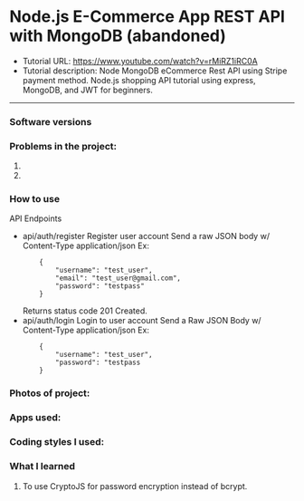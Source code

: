 # Node.js E-Commerce App REST API with MongoDB (abandoned)
- Tutorial URL: https://www.youtube.com/watch?v=rMiRZ1iRC0A
- Tutorial description: Node MongoDB eCommerce Rest API using Stripe payment method. Node.js shopping API tutorial using express, MongoDB, and JWT for beginners. 

___________

### Software versions

### Problems in the project:
1.
2.

### How to use

API Endpoints
- api/auth/register 
    Register user account
    Send a raw JSON body w/ Content-Type application/json
    Ex:
    ```
        {
            "username": "test_user",
            "email": "test_user@gmail.com",
            "password": "testpass"
        }
    ```
    Returns status code 201 Created.
- api/auth/login
    Login to user account
    Send a Raw JSON Body w/ Content-Type application/json
    Ex: 
    ```
        {
            "username": "test_user",
            "password": "testpass
        }
    ```

### Photos of project:

### Apps used:

### Coding styles I used:

### What I learned
1. To use CryptoJS for password encryption instead of bcrypt.